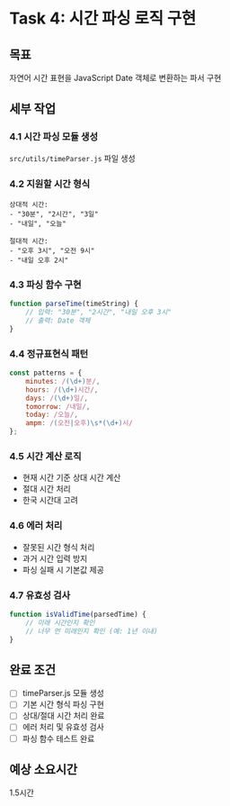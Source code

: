 # Task 4: 시간 파싱 로직 구현

## 목표
자연어 시간 표현을 JavaScript Date 객체로 변환하는 파서 구현

## 세부 작업

### 4.1 시간 파싱 모듈 생성
`src/utils/timeParser.js` 파일 생성

### 4.2 지원할 시간 형식
```
상대적 시간:
- "30분", "2시간", "3일"
- "내일", "오늘"

절대적 시간:
- "오후 3시", "오전 9시"
- "내일 오후 2시"
```

### 4.3 파싱 함수 구현
```javascript
function parseTime(timeString) {
    // 입력: "30분", "2시간", "내일 오후 3시"
    // 출력: Date 객체
}
```

### 4.4 정규표현식 패턴
```javascript
const patterns = {
    minutes: /(\d+)분/,
    hours: /(\d+)시간/,
    days: /(\d+)일/,
    tomorrow: /내일/,
    today: /오늘/,
    ampm: /(오전|오후)\s*(\d+)시/
};
```

### 4.5 시간 계산 로직
- 현재 시간 기준 상대 시간 계산
- 절대 시간 처리
- 한국 시간대 고려

### 4.6 에러 처리
- 잘못된 시간 형식 처리
- 과거 시간 입력 방지
- 파싱 실패 시 기본값 제공

### 4.7 유효성 검사
```javascript
function isValidTime(parsedTime) {
    // 미래 시간인지 확인
    // 너무 먼 미래인지 확인 (예: 1년 이내)
}
```

## 완료 조건
- [ ] timeParser.js 모듈 생성
- [ ] 기본 시간 형식 파싱 구현
- [ ] 상대/절대 시간 처리 완료
- [ ] 에러 처리 및 유효성 검사
- [ ] 파싱 함수 테스트 완료

## 예상 소요시간
1.5시간